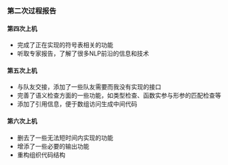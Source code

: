 ### 第二次过程报告

#### 第四次上机

- 完成了正在实现的符号表相关的功能
- 听取专家报告，了解了很多NLP前沿的信息和技术

#### 第五次上机

- 与队友交接，添加了一些队友需要而我没有实现的接口
- 完善了语义检查方面的一些功能，如类型检查、函数实参与形参的匹配检查等
- 添加了引用信息，便于数组访问生成中间代码

#### 第六次上机

- 删去了一些无法短时间内实现的功能
- 增添了一些必要的输出功能
- 重构组织代码结构